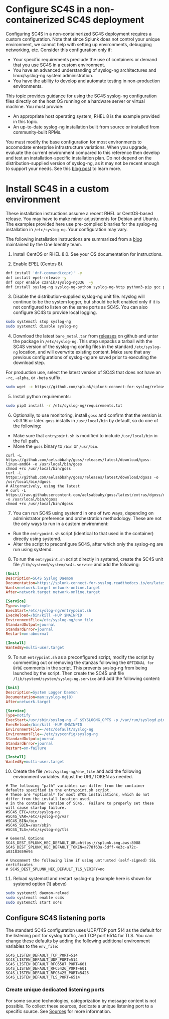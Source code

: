 # Configure SC4S in a non-containerized SC4S deployment

Configuring SC4S in a non-containerized SC4S deployment requires a custom configuration. Note that since Splunk does not control your unique environment, we cannot help with setting up environments, debugging networking, etc. Consider this configuration only if:

* Your specific requirements preclude the use of containers or demand that you use SC4S in a custom environment.
* You have an advanced understanding of syslog-ng architectures and linux/syslog-ng
system administration.
* You have the ability to develop and automate testing in non-production environments.



This topic provides guidance for using the SC4S syslog-ng
configuration files directly on the host OS running on a hardware server or virtual machine.  You must provide:

* An appropriate host operating system, RHEL 8 is the example provided in this topic.
* An up-to-date syslog-ng installation built from source or installed from community-built RPMs.  

You must modify the base configuration for most
environments to accomodate enterprise infrastructure variations. When you upgrade, evaluate the current environment compared to this reference then develop and test an installation-specific installation plan. Do not depend on the distribution-supplied version of syslog-ng, as it may not be recent enough to support your needs.
See this [blog post](https://www.syslog-ng.com/community/b/blog/posts/installing-latest-syslog-ng-on-rhel-and-other-rpm-distributions)
to learn more.

# Install SC4S in a custom environment 

These installation instructions assume a recent RHEL or CentOS-based release. You may have to make minor adjustments for
Debian and Ubuntu. The examples provided here use pre-compiled binaries for the syslog-ng installation in `/etc/syslog-ng`. Your configuration may vary.

The following installation instructions are summarized from a 
[blog](https://www.syslog-ng.com/community/b/blog/posts/introducing-the-syslog-ng-stable-rpm-repositories)
maintained by the One Identity team. 

1. Install CentOS or RHEL 8.0. See your OS documentation for instructions.

2. Enable EPEL (Centos 8).

```bash
dnf install 'dnf-command(copr)' -y
dnf install epel-release -y
dnf copr enable czanik/syslog-ng336  -y
dnf install syslog-ng syslog-ng-python syslog-ng-http python3-pip gcc python3-devel -y
``` 

3. Disable the distribution-supplied syslog-ng unit file. rsyslog will continue to be the system logger, but should be left enabled only if it is not configured to 
listen on the same ports as SC4S. You can also configure SC4S to provide local logging.

```bash
sudo systemctl stop syslog-ng
sudo systemctl disable syslog-ng
```        

4. Download the latest `bare_metal.tar` from [releases](https://github.com/splunk/splunk-connect-for-syslog/releases) on github and untar the package in `/etc/syslog-ng`. This step unpacks a tarball with the SC4S version of the syslog-ng config files in the standard
`/etc/syslog-ng` location, and will overwrite existing content. Make sure that any previous configurations of syslog-ng are saved
prior to executing the download step.

For production use, select the latest version of SC4S that does not have an `-rc`, `-alpha`, or `-beta` suffix. 

```bash
sudo wget -c https://github.com/splunk/splunk-connect-for-syslog/releases/download/<latest release>/baremetal.tar -O - | sudo tar -x -C /etc/syslog-ng
```

5. Install python requirements:

```bash
sudo pip3 install -r /etc/syslog-ng/requirements.txt
```

6. Optionally, to use monitoring, install `goss` and confirm that the version is v0.3.16 or later. `goss` installs in 
`/usr/local/bin` by default, so do one of the following:
* Make sure that `entrypoint.sh` is modified to include `/usr/local/bin` in the full path.
* Move the `goss` binary to `/bin` or `/usr/bin`.
```
curl -L https://github.com/aelsabbahy/goss/releases/latest/download/goss-linux-amd64 -o /usr/local/bin/goss
chmod +rx /usr/local/bin/goss
curl -L https://github.com/aelsabbahy/goss/releases/latest/download/dgoss -o /usr/local/bin/dgoss
# Alternatively, using the latest
# curl -L https://raw.githubusercontent.com/aelsabbahy/goss/latest/extras/dgoss/dgoss -o /usr/local/bin/dgoss
chmod +rx /usr/local/bin/dgoss
```

7. You can run SC4S using systemd in one of two ways, depending on administrator preference and
orchestration methodology. These are not the only ways to run in a custom environment:

* Run the `entrypoint.sh` script (identical to that used in the container) directly using systemd.
* Alter the script to preconfigure SC4S, after which only the syslog-ng are run using systemd. 

8. To run the `entrypoint.sh` script directly in systemd, create the SC4S unit file ``/lib/systemd/system/sc4s.service`` and add the following:

```ini
[Unit]
Description=SC4S Syslog Daemon
Documentation=https://splunk-connect-for-syslog.readthedocs.io/en/latest/
Wants=network.target network-online.target
After=network.target network-online.target

[Service]
Type=simple
ExecStart=/etc/syslog-ng/entrypoint.sh
ExecReload=/bin/kill -HUP $MAINPID
EnvironmentFile=/etc/syslog-ng/env_file
StandardOutput=journal
StandardError=journal
Restart=on-abnormal

[Install]
WantedBy=multi-user.target
```

9. To run `entrypoint.sh` as a preconfigured script, modify the script by commenting out or removing the stanzas following the
`OPTIONAL for BYOE` comments in the script. This prevents syslog-ng from being launched by the script. Then create the SC4S unit file ``/lib/systemd/system/syslog-ng.service`` and add the following content:

```ini
[Unit]
Description=System Logger Daemon
Documentation=man:syslog-ng(8)
After=network.target

[Service]
Type=notify
ExecStart=/usr/sbin/syslog-ng -F $SYSLOGNG_OPTS -p /var/run/syslogd.pid
ExecReload=/bin/kill -HUP $MAINPID
EnvironmentFile=-/etc/default/syslog-ng
EnvironmentFile=-/etc/sysconfig/syslog-ng
StandardOutput=journal
StandardError=journal
Restart=on-failure

[Install]
WantedBy=multi-user.target
```

10. Create the file ``/etc/syslog-ng/env_file`` and add the following environment variables. Adjust the URL/TOKEN as needed.

```dotenv
# The following "path" variables can differ from the container defaults specified in the entrypoint.sh script. 
# These are *optional* for most BYOE installations, which do not differ from the install location used.
# in the container version of SC4S.  Failure to properly set these will cause startup failure.
#SC4S_ETC=/etc/syslog-ng
#SC4S_VAR=/etc/syslog-ng/var
#SC4S_BIN=/bin
#SC4S_SBIN=/usr/sbin
#SC4S_TLS=/etc/syslog-ng/tls

# General Options
SC4S_DEST_SPLUNK_HEC_DEFAULT_URL=https://splunk.smg.aws:8088
SC4S_DEST_SPLUNK_HEC_DEFAULT_TOKEN=a778f63a-5dff-4e3c-a72c-a03183659e94

# Uncomment the following line if using untrusted (self-signed) SSL certificates
# SC4S_DEST_SPLUNK_HEC_DEFAULT_TLS_VERIFY=no
```

11. Reload systemctl and restart syslog-ng (example here is shown for systemd option (1) above)

```bash
sudo systemctl daemon-reload
sudo systemctl enable sc4s
sudo systemctl start sc4s
```
## Configure SC4S listening ports

The standard SC4S configuration uses UDP/TCP port 514 as the default for the listening port for syslog traffic, and TCP port 6514 for TLS. You can change these defaults by adding the following
additional environment variables to the ``env_file``:
```dotenv
SC4S_LISTEN_DEFAULT_TCP_PORT=514
SC4S_LISTEN_DEFAULT_UDP_PORT=514
SC4S_LISTEN_DEFAULT_RFC6587_PORT=601
SC4S_LISTEN_DEFAULT_RFC5426_PORT=601
SC4S_LISTEN_DEFAULT_RFC5425_PORT=5425
SC4S_LISTEN_DEFAULT_TLS_PORT=6514
```
### Create unique dedicated listening ports

For some source technologies, categorization by message content is not possible. To collect these sources, dedicate a unique listening port to a specific source. See [Sources](https://splunk.github.io/splunk-connect-for-syslog/main/sources/) for more information.
